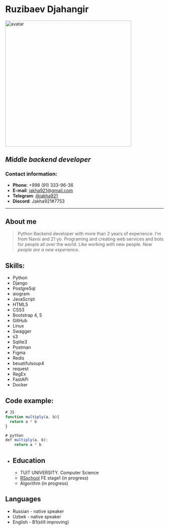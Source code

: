 # Ruzibaev Djahangir

<img src="https://jakha921.github.io/img/right1.png" alt="avatar" width="400"/>

## _Middle backend developer_

### Contact information:

  + **Phone**: +998 (91) 333-96-36
  + **E-mail**: jakha921@gmail.com
  + **Telegram**: [@jakha921](https://t.me/Jakha921)
  + **Discord**: Jakha921#7753
---
## About me
> Python Backend developer with more than 2 years of experience. I'm from Navoi and 21 yo. Programing and creating web services and bots for people all over the world. Like working with new people. _New people are a new experience_.

## Skills:
+ Python
+ Django
+ PostgreSql
+ aiogram
+ JavaScript
+ HTML5
+ CSS3
+ Bootstrap 4, 5
+ GitHub
+ Linux
+ Swagger
+ s3
+ Sqlite3
+ Postman
+ Figma
+ Redis
+ beuatifulsoup4
+ request
+ RegEx
+ FastAPi
+ Docker

 
## Code example:
```js
# JS
function multiply(a, b){
  return a * b
}

# python
def multiply(a, b):
    return a * b
```

+ ## Education
  + TUIT UNIVERSITY. Computer Science<br/>
  + [RSschool](https://app.rs.school/) FE stage1 (in progress)<br/>
  + Algorithm (in progress)<br/>

## Languages
+ Russian - native speaker
+ Uzbek - native speaker
+ English - B1(still improving)
